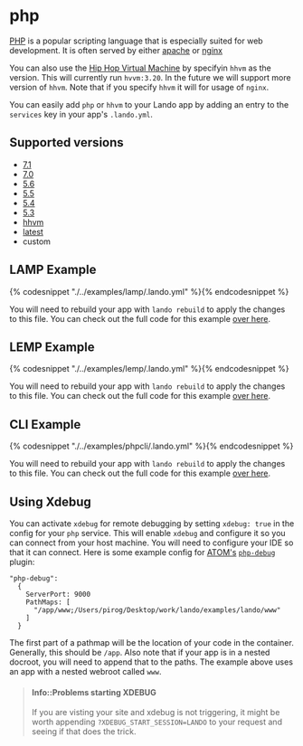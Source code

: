 php
===

[PHP](http://php.net/) is a popular scripting language that is especially suited for web development. It is often served by either [apache](./apache.md) or [nginx](./nginx.md)

You can also use the [Hip Hop Virtual Machine](http://hhvm.com/) by specifyin `hhvm` as the version. This will currently run `hvvm:3.20`. In the future we will support more version of `hhvm`. Note that if you specify `hhvm` it will for usage of `nginx`.

You can easily add `php` or `hhvm` to your Lando app by adding an entry to the `services` key in your app's `.lando.yml`.

Supported versions
------------------

*   [7.1](https://hub.docker.com/r/devwithlando/php)
*   [7.0](https://hub.docker.com/r/devwithlando/php)
*   [5.6](https://hub.docker.com/r/devwithlando/php)
*   [5.5](https://hub.docker.com/r/devwithlando/php)
*   [5.4](https://hub.docker.com/r/devwithlando/php)
*   [5.3](https://hub.docker.com/r/devwithlando/php)
*   [hhvm](https://hub.docker.com/r/baptistedonaux/hhvm)
*   [latest](https://hub.docker.com/r/devwithlando/php)
*   custom

LAMP Example
------------

{% codesnippet "./../examples/lamp/.lando.yml" %}{% endcodesnippet %}

You will need to rebuild your app with `lando rebuild` to apply the changes to this file. You can check out the full code for this example [over here](https://github.com/lando/lando/tree/master/examples/lamp).

LEMP Example
------------

{% codesnippet "./../examples/lemp/.lando.yml" %}{% endcodesnippet %}

You will need to rebuild your app with `lando rebuild` to apply the changes to this file. You can check out the full code for this example [over here](https://github.com/lando/lando/tree/master/examples/lemp).

CLI Example
------------

{% codesnippet "./../examples/phpcli/.lando.yml" %}{% endcodesnippet %}

You will need to rebuild your app with `lando rebuild` to apply the changes to this file. You can check out the full code for this example [over here](https://github.com/lando/lando/tree/master/examples/phpcli).

Using Xdebug
------------

You can activate `xdebug` for remote debugging by setting `xdebug: true` in the config for your `php` service. This will enable `xdebug` and configure it so you can connect from your host machine. You will need to configure your IDE so that it can connect. Here is some example config for [ATOM's](https://atom.io/) [`php-debug`](https://github.com/gwomacks/php-debug) plugin:

```
"php-debug":
  {
    ServerPort: 9000
    PathMaps: [
      "/app/www;/Users/pirog/Desktop/work/lando/examples/lando/www"
    ]
  }
```

The first part of a pathmap will be the location of your code in the container. Generally, this should be `/app`. Also note that if your app is in a nested docroot, you will need to append that to the paths. The example above uses an app with a nested webroot called `www`.

> #### Info::Problems starting XDEBUG
>
> If you are visting your site and xdebug is not triggering, it might be worth appending `?XDEBUG_START_SESSION=LANDO` to your request and seeing if that does the trick.
